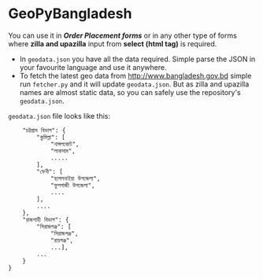 # GeoPyBangladesh

You can use it in **_Order Placement forms_** or in any other type of forms where **zilla and upazilla** input from **select (html tag)** is required.

* In `geodata.json` you have all the data required. Simple parse the JSON in your favourite language and use it anywhere.
* To fetch the latest geo data from http://www.bangladesh.gov.bd simple run `fetcher.py` and it will update `geodata.json`. But as zilla and upazilla names are almost static data, so you can safely use the repository's `geodata.json`. 

`geodata.json` file looks like this:

```{
    "চট্টগ্রাম বিভাগ": {
        "কুমিল্লা": [
            "নাঙ্গলকোট",
            "লাকসাম",
            .....
        ],
        "ফেনী": [
            "ছাগলনাইয়া উপজেলা",
            "ফুলগাজী উপজেলা",
            ....
        ],
        .... 
    },
    "রাজশাহী বিভাগ": {
        "সিরাজগঞ্জ": [
            "সিরাজগঞ্জ",
            "রায়গঞ্জ",
            ...],
        ...
    }
}

